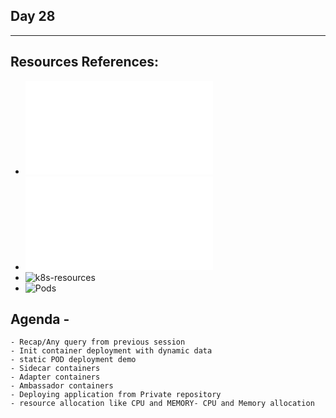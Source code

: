 ## Day 28
*************************************************************************************

## Resources References:
- ![Complete-Notes](../TrainingQueries-Agenda.txt)
- ![K8S-Contents](../K8S_DeepDive_Content.md)
- ![k8s-resources](../k8s_resources/)
- ![Pods](../k8s_resources/03-Pods/)


## Agenda - 
	- Recap/Any query from previous session
	- Init container deployment with dynamic data
	- static POD deployment demo
	- Sidecar containers
	- Adapter containers
	- Ambassador containers
	- Deploying application from Private repository
	- resource allocation like CPU and MEMORY- CPU and Memory allocation